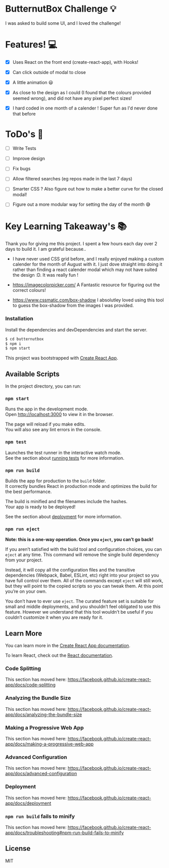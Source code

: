 # ButternutBox Challenge 💡
I was asked to build some UI, and I loved the challenge!

# Features! 💻

  - [x] Uses React on the front end (create-react-app), with Hooks!
  - [x] Can click outside of modal to close
  - [x] A little animation 😃
  - [x] As close to the design as I could (I found that the colours provided seemed wrong), and did not have any pixel perfect sizes!
  - [x] I hard coded in one month of a calender ! Super fun as I'd never done that before
  
    
  # ToDo's 🔧
  - [ ] Write Tests
  - [ ] Improve design
  - [ ] Fix bugs
  - [ ] Allow filtered searches (eg repos made in the last 7 days)
  - [ ] Smarter CSS ? Also figure out how to make a better curve for the closed modal!
  - [ ] Figure out a more modular way for setting the day of the month 😅
  

 # Key Learning Takeaway's 📚
 Thank you for giving me this project. I spent a few hours each day over 2 days to build it. I am grateful because..
  - I have never used CSS grid before, and I really enjoyed making a custom calender for the month of August with it. I just dove straight into doing it rather than finding a react calender modal which may not have suited the design :D. It was really fun !
  - https://imagecolorpicker.com/ A Fantastic resource for figuring out the correct colours!

  - https://www.cssmatic.com/box-shadow I absolutley loved using this tool to guess the box-shadow from the images I was provided. 

### Installation
Install the dependencies and devDependencies and start the server.

```sh
$ cd butternutbox
$ npm i
$ npm start
```
This project was bootstrapped with [Create React App](https://github.com/facebook/create-react-app).

## Available Scripts

In the project directory, you can run:

### `npm start`

Runs the app in the development mode.<br />
Open [http://localhost:3000](http://localhost:3000) to view it in the browser.

The page will reload if you make edits.<br />
You will also see any lint errors in the console.

### `npm test`

Launches the test runner in the interactive watch mode.<br />
See the section about [running tests](https://facebook.github.io/create-react-app/docs/running-tests) for more information.

### `npm run build`

Builds the app for production to the `build` folder.<br />
It correctly bundles React in production mode and optimizes the build for the best performance.

The build is minified and the filenames include the hashes.<br />
Your app is ready to be deployed!

See the section about [deployment](https://facebook.github.io/create-react-app/docs/deployment) for more information.

### `npm run eject`

**Note: this is a one-way operation. Once you `eject`, you can’t go back!**

If you aren’t satisfied with the build tool and configuration choices, you can `eject` at any time. This command will remove the single build dependency from your project.

Instead, it will copy all the configuration files and the transitive dependencies (Webpack, Babel, ESLint, etc) right into your project so you have full control over them. All of the commands except `eject` will still work, but they will point to the copied scripts so you can tweak them. At this point you’re on your own.

You don’t have to ever use `eject`. The curated feature set is suitable for small and middle deployments, and you shouldn’t feel obligated to use this feature. However we understand that this tool wouldn’t be useful if you couldn’t customize it when you are ready for it.

## Learn More

You can learn more in the [Create React App documentation](https://facebook.github.io/create-react-app/docs/getting-started).

To learn React, check out the [React documentation](https://reactjs.org/).

### Code Splitting

This section has moved here: https://facebook.github.io/create-react-app/docs/code-splitting

### Analyzing the Bundle Size

This section has moved here: https://facebook.github.io/create-react-app/docs/analyzing-the-bundle-size

### Making a Progressive Web App

This section has moved here: https://facebook.github.io/create-react-app/docs/making-a-progressive-web-app

### Advanced Configuration

This section has moved here: https://facebook.github.io/create-react-app/docs/advanced-configuration

### Deployment

This section has moved here: https://facebook.github.io/create-react-app/docs/deployment

### `npm run build` fails to minify

This section has moved here: https://facebook.github.io/create-react-app/docs/troubleshooting#npm-run-build-fails-to-minify

License
----

MIT
